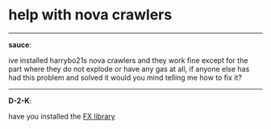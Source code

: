 # help with nova crawlers


---
<strong>sauce</strong>:

ive installed harrybo21s nova crawlers and they work fine except for the part where they do not explode or have any gas at all, if anyone else has had this problem and solved it would you mind telling me how to fix it?

---
<strong>D-2-K</strong>:

have you installed the <a href="'https://mega.nz/file/CHg2jCyB#drrmgHZY_23SuElj8mpnY-QekGCYkzJMA9qzxQXQnYM'">FX library</a>
